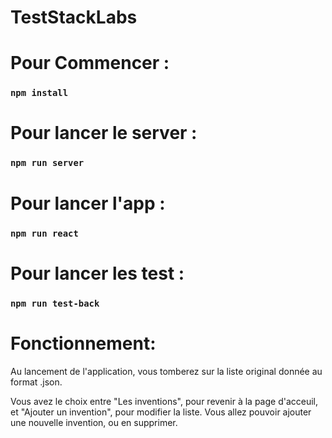 # TestStackLabs

# Pour Commencer :
### `npm install`

# Pour lancer le server :
### `npm run server`

# Pour lancer l'app :
### `npm run react`

# Pour lancer les test :
### `npm run test-back`

# Fonctionnement:

Au lancement de l'application, vous tomberez sur la liste original donnée au format .json.

Vous avez le choix entre "Les inventions", pour revenir à la page d'acceuil, et "Ajouter un invention", pour modifier la liste. Vous allez pouvoir ajouter une nouvelle invention, ou en supprimer.




